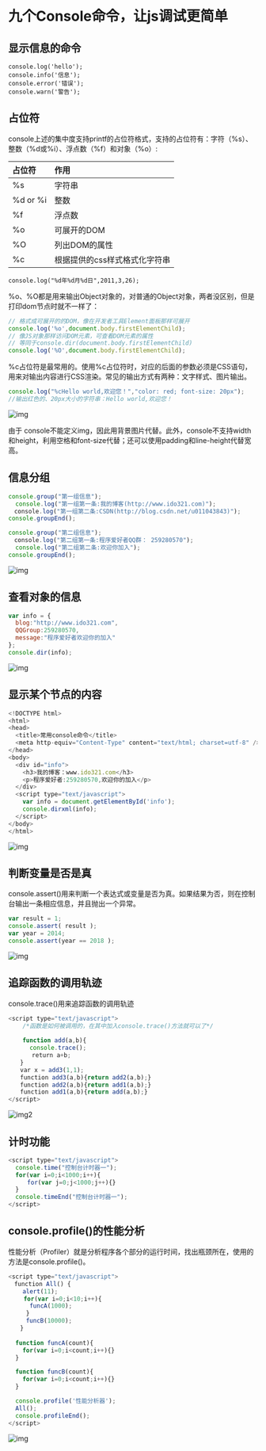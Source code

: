 # 九个Console命令，让js调试更简单

## 显示信息的命令
```
console.log('hello');
console.info('信息');
console.error('错误');
console.warn('警告');

```

## 占位符
console上述的集中度支持printf的占位符格式，支持的占位符有：字符（%s）、整数（%d或%i）、浮点数（%f）和对象（%o）:

占位符  |	作用
:----------- | :-----------
%s | 字符串
%d or %i| 整数
%f| 浮点数
%o| 可展开的DOM
%O | 列出DOM的属性
%c | 根据提供的css样式格式化字符串

```
console.log("%d年%d月%d日",2011,3,26);

```

%o、%O都是用来输出Object对象的，对普通的Object对象，两者没区别，但是打印dom节点时就不一样了：
```js
// 格式成可展开的的DOM，像在开发者工具Element面板那样可展开 
console.log('%o',document.body.firstElementChild); 
// 像JS对象那样访问DOM元素，可查看DOM元素的属性 
// 等同于console.dir(document.body.firstElementChild) 
console.log('%O',document.body.firstElementChild);
```

%c占位符是最常用的。使用%c占位符时，对应的后面的参数必须是CSS语句，用来对输出内容进行CSS渲染。常见的输出方式有两种：文字样式、图片输出。
```js
console.log("%cHello world,欢迎您！","color: red; font-size: 20px"); 
//输出红色的、20px大小的字符串：Hello world,欢迎您！
```

![img](https://cloud.githubusercontent.com/assets/7871813/20181741/5156e57a-a79a-11e6-9f5d-d74908733fce.png)

由于 console不能定义img，因此用背景图片代替。此外，console不支持width和height，利用空格和font-size代替；还可以使用padding和line-height代替宽高。


## 信息分组
```js
console.group("第一组信息");
  console.log("第一组第一条:我的博客(http://www.ido321.com)");
　console.log("第一组第二条:CSDN(http://blog.csdn.net/u011043843)");
console.groupEnd();

console.group("第二组信息");
　console.log("第二组第一条:程序爱好者QQ群： 259280570");
  console.log("第二组第二条:欢迎你加入");
console.groupEnd();
```

![img](https://cloud.githubusercontent.com/assets/7871813/17443563/d824b86c-5b6d-11e6-83fa-e623693d3118.png)


## 查看对象的信息
```js
var info = {
  blog:"http://www.ido321.com",
  QQGroup:259280570,
  message:"程序爱好者欢迎你的加入"
};
console.dir(info);
```

![img](https://cloud.githubusercontent.com/assets/7871813/17443571/e6d04f34-5b6d-11e6-9ed0-6b64afd5587a.png)


## 显示某个节点的内容
```js
<!DOCTYPE html>
<html>
<head>
  <title>常用console命令</title>
  <meta http-equiv="Content-Type" content="text/html; charset=utf-8" />
</head>
<body>
  <div id="info">
    <h3>我的博客：www.ido321.com</h3>
    <p>程序爱好者:259280570,欢迎你的加入</p>
  </div>
  <script type="text/javascript">
    var info = document.getElementById('info');
    console.dirxml(info);
  </script>
</body>
</html>
```

![img](https://cloud.githubusercontent.com/assets/7871813/17443585/f6e7ce7e-5b6d-11e6-95b2-11b18e041a8a.png)


## 判断变量是否是真
console.assert()用来判断一个表达式或变量是否为真。如果结果为否，则在控制台输出一条相应信息，并且抛出一个异常。
```js
var result = 1;
console.assert( result );
var year = 2014;
console.assert(year == 2018 );
```

![img](https://cloud.githubusercontent.com/assets/7871813/17443601/0c202f34-5b6e-11e6-9b50-ce0cbc843ea5.png)


## 追踪函数的调用轨迹
console.trace()用来追踪函数的调用轨迹
```js
<script type="text/javascript">
    /*函数是如何被调用的，在其中加入console.trace()方法就可以了*/
　　
    function add(a,b){
      console.trace();
　　　　return a+b;
　　}
　　var x = add3(1,1);
　　function add3(a,b){return add2(a,b);}
　　function add2(a,b){return add1(a,b);}
　　function add1(a,b){return add(a,b);}
</script>
```
![img2](https://cloud.githubusercontent.com/assets/7871813/17443612/1b91bf50-5b6e-11e6-8bb8-2441435521bf.png)


## 计时功能
```js
<script type="text/javascript">
  console.time("控制台计时器一");
  for(var i=0;i<1000;i++){
  　　for(var j=0;j<1000;j++){}
  }
  console.timeEnd("控制台计时器一");
</script>
```

## console.profile()的性能分析
性能分析（Profiler）就是分析程序各个部分的运行时间，找出瓶颈所在，使用的方法是console.profile()。
```js
<script type="text/javascript">
　function All() {
    alert(11);
　　 for(var i=0;i<10;i++){
      funcA(1000);
     }
　　　funcB(10000);
　　}
   
  function funcA(count){
    for(var i=0;i<count;i++){}
  }

  function funcB(count){
    for(var i=0;i<count;i++){}
  }

  console.profile('性能分析器');
  All();
  console.profileEnd();
</script>
```

![img](https://cloud.githubusercontent.com/assets/7871813/17443637/438c79b4-5b6e-11e6-896a-5d9a0c5da63d.png)